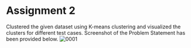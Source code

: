 # Assignment 2
Clustered the given dataset using K-means clustering and visualized the clusters for different test cases. Screenshot of the Problem Statement has been provided below.
![0001](https://user-images.githubusercontent.com/41446517/101985549-b7c43f80-3cae-11eb-96cd-2d5b101e5c86.jpg)
